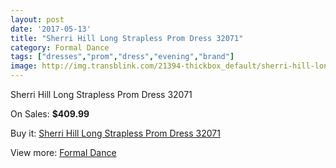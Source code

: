 ```yaml
---
layout: post
date: '2017-05-13'
title: "Sherri Hill Long Strapless Prom Dress 32071"
category: Formal Dance
tags: ["dresses","prom","dress","evening","brand"]
image: http://img.transblink.com/21394-thickbox_default/sherri-hill-long-strapless-prom-dress-32071.jpg
---
```

Sherri Hill Long Strapless Prom Dress 32071

On Sales: **$409.99**
<a href="https://www.transblink.com/en/formal-dance/6780-sherri-hill-long-strapless-prom-dress-32071.html"><amp-img layout="responsive" width="600" height="600" src="//img.transblink.com/21394-thickbox_default/sherri-hill-long-strapless-prom-dress-32071.jpg" alt="Sherri Hill Long Strapless Prom Dress 32071 0" /></a>
<a href="https://www.transblink.com/en/formal-dance/6780-sherri-hill-long-strapless-prom-dress-32071.html"><amp-img layout="responsive" width="600" height="600" src="//img.transblink.com/21398-thickbox_default/sherri-hill-long-strapless-prom-dress-32071.jpg" alt="Sherri Hill Long Strapless Prom Dress 32071 1" /></a>
<a href="https://www.transblink.com/en/formal-dance/6780-sherri-hill-long-strapless-prom-dress-32071.html"><amp-img layout="responsive" width="600" height="600" src="//img.transblink.com/21397-thickbox_default/sherri-hill-long-strapless-prom-dress-32071.jpg" alt="Sherri Hill Long Strapless Prom Dress 32071 2" /></a>
<a href="https://www.transblink.com/en/formal-dance/6780-sherri-hill-long-strapless-prom-dress-32071.html"><amp-img layout="responsive" width="600" height="600" src="//img.transblink.com/21396-thickbox_default/sherri-hill-long-strapless-prom-dress-32071.jpg" alt="Sherri Hill Long Strapless Prom Dress 32071 3" /></a>
<a href="https://www.transblink.com/en/formal-dance/6780-sherri-hill-long-strapless-prom-dress-32071.html"><amp-img layout="responsive" width="600" height="600" src="//img.transblink.com/21395-thickbox_default/sherri-hill-long-strapless-prom-dress-32071.jpg" alt="Sherri Hill Long Strapless Prom Dress 32071 4" /></a>

Buy it: [Sherri Hill Long Strapless Prom Dress 32071](https://www.transblink.com/en/formal-dance/6780-sherri-hill-long-strapless-prom-dress-32071.html "Sherri Hill Long Strapless Prom Dress 32071")

View more: [Formal Dance](https://www.transblink.com/en/6-formal-dance "Formal Dance")